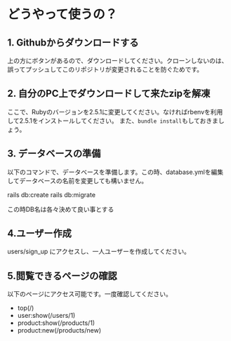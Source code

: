 # どうやって使うの？

## 1. Githubからダウンロードする
上の方にボタンがあるので、ダウンロードしてください。クローンしないのは、誤ってプッシュしてこのリポジトリが変更されることを防ぐためです。

## 2. 自分のPC上でダウンロードして来たzipを解凍
ここで、Rubyのバージョンを2.5.1に変更してください。なければrbenvを利用して2.5.1をインストールしてください。
また、`bundle install`もしておきましょう。

## 3. データベースの準備
以下のコマンドで、データベースを準備します。この時、database.ymlを編集してデータベースの名前を変更しても構いません。

rails db:create
rails db:migrate

この時DB名は各々決めて良い事とする

## 4.ユーザー作成
users/sign_up にアクセスし、一人ユーザーを作成してください。

## 5.閲覧できるページの確認
以下のページにアクセス可能です。一度確認してください。
* top(/)
* user:show(/users/1)
* product:show(/products/1)
* product:new(/products/new)
